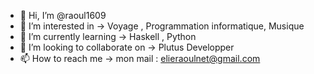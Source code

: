 - 👋 Hi, I’m @raoul1609
- 👀 I’m interested in  -> Voyage , Programmation informatique, Musique
- 🌱 I’m currently learning -> Haskell , Python 
- 💞️ I’m looking to collaborate on ->  Plutus Developper 
- 📫 How to reach me ->  mon mail : elieraoulnet@gmail.com

<!---
raoul1609/raoul1609 is a ✨ special ✨ repository because its `README.md` (this file) appears on your GitHub profile.
You can click the Preview link to take a look at your changes.
--->
